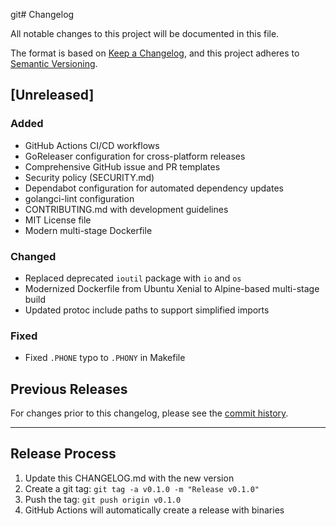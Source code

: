 git# Changelog

All notable changes to this project will be documented in this file.

The format is based on [Keep a Changelog](https://keepachangelog.com/en/1.0.0/),
and this project adheres to [Semantic Versioning](https://semver.org/spec/v2.0.0.html).

## [Unreleased]

### Added
- GitHub Actions CI/CD workflows
- GoReleaser configuration for cross-platform releases
- Comprehensive GitHub issue and PR templates
- Security policy (SECURITY.md)
- Dependabot configuration for automated dependency updates
- golangci-lint configuration
- CONTRIBUTING.md with development guidelines
- MIT License file
- Modern multi-stage Dockerfile

### Changed
- Replaced deprecated `ioutil` package with `io` and `os`
- Modernized Dockerfile from Ubuntu Xenial to Alpine-based multi-stage build
- Updated protoc include paths to support simplified imports

### Fixed
- Fixed `.PHONE` typo to `.PHONY` in Makefile

## Previous Releases

For changes prior to this changelog, please see the [commit history](https://github.com/kitt-technology/protoc-gen-graphql/commits/master).

---

## Release Process

1. Update this CHANGELOG.md with the new version
2. Create a git tag: `git tag -a v0.1.0 -m "Release v0.1.0"`
3. Push the tag: `git push origin v0.1.0`
4. GitHub Actions will automatically create a release with binaries